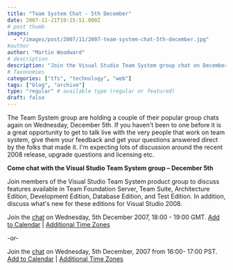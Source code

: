 ```yaml
---
title: "Team System Chat - 5th December"
date: 2007-11-21T19:15:51.000Z
# post thumb
images:
  - "/images/post/2007/11/2007-team-system-chat-5th-december.jpg"
#author
author: "Martin Woodward"
# description
description: "Join the Visual Studio Team System group chat on December 5th for insights on Team Foundation Server and the latest Visual Studio 2008 features."
# Taxonomies
categories: ["tfs", "technology", "web"]
tags: ["blog", "archive"]
type: "regular" # available type (regular or featured)
draft: false
---
```


The Team System group are holding a couple of their popular group chats again on Wednesday, December 5th. If you haven't been to one before it is a great opportunity to get to talk live with the very people that work on team system, give them your feedback and get your questions answered direct by the folks that made it. I'm expecting lots of discussion around the recent 2008 release, upgrade questions and licensing etc.

**Come chat with the Visual Studio Team System group – December 5th**

Join members of the Visual Studio Team System product group to discuss features available in Team Foundation Server, Team Suite, Architecture Edition, Development Edition, Database Edition, and Test Edition. In addition, discuss what's new for these editions for Visual Studio 2008.

Join the [chat](http://msdn.microsoft.com/chats) on Wednesday, 5th December 2007, 18:00 - 19:00 GMT.
[Add to Calendar](http://www.microsoft.com/communities/chats/vcs/07_1205_msdn_VSTS10.ics) | [Additional Time Zones](http://www.timeanddate.com/worldclock/fixedtime.html?month=12&day=5&year=2007&hour=10&min=0&sec=0&p1=234)

-or-

Join the [chat](http://msdn.microsoft.com/chats) on Wednesday, 5th December, 2007 from 16:00- 17:00 PST.
[Add to Calendar](http://www.microsoft.com/communities/chats/vcs/07_1205_msdn_VSTS4.ics) | [Additional Time Zones](http://www.timeanddate.com/worldclock/fixedtime.html?month=12&day=5&year=2007&hour=16&min=0&sec=0&p1=234)
